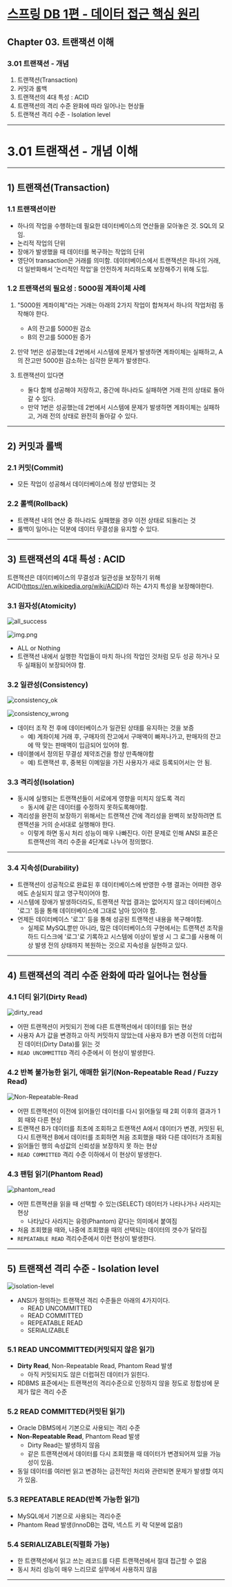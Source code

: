 # <a href = "../README.md" target="_blank">스프링 DB 1편 - 데이터 접근 핵심 원리</a>
## Chapter 03. 트랜잭션 이해
### 3.01 트랜잭션 - 개념 
1) 트랜잭션(Transaction)
2) 커밋과 롤백
3) 트랜잭션의 4대 특성 : ACID
4) 트랜잭션의 격리 수준 완화에 따라 일어나는 현상들
5) 트랜잭션 격리 수준 - Isolation level

---

# 3.01 트랜잭션 - 개념 이해

---

## 1) 트랜잭션(Transaction)

### 1.1 트랜잭션이란
- 하나의 작업을 수행하는데 필요한 데이터베이스의 연산들을 모아놓은 것. SQL의 모임.
- 논리적 작업의 단위
- 장애가 발생했을 때 데이터를 복구하는 작업의 단위
- 영단어 transaction은 거래를 의미함. 데이터베이스에서 트랜잭션은 하나의 거래, 더 일반화해서 '논리적인 작업'을 안전하게 처리하도록 보장해주기 위해 도입.


### 1.2 트랜잭션의 필요성 : 5000원 계좌이체 사례
1. "5000원 계좌이체"라는 거래는 아래의 2가지 작업이 합쳐져서 하나의 작업처럼 동작해야 한다.
   - A의 잔고를 5000원 감소 
   - B의 잔고를 5000원 증가

2. 만약 1번은 성공했는데 2번에서 시스템에 문제가 발생하면 계좌이체는 실패하고, A의 잔고만 5000원 감소하는 심각한 문제가 발생한다.

3. 트랜잭션이 있다면
   - 둘다 함께 성공해야 저장하고, 중간에 하나라도 실패하면 거래 전의 상태로 돌아갈 수 있다.
   - 만약 1번은 성공했는데 2번에서 시스템에 문제가 발생하면 계좌이체는 실패하고, 거래 전의 상태로 완전히 돌아갈 수 있다.

---

## 2) 커밋과 롤백

### 2.1 커밋(Commit)
- 모든 작업이 성공해서 데이터베이스에 정상 반영되는 것

### 2.2 롤백(Rollback)
- 트랜잭션 내의 연산 중 하나라도 실패했을 경우 이전 상태로 되돌리는 것
- 롤백이 일어나는 덕분에 데이터 무결성을 유지할 수 있다.

---

## 3) 트랜잭션의 4대 특성 : ACID
트랜잭션은 데이터베이스의 무결성과 일관성을 보장하기 위해 ACID(https://en.wikipedia.org/wiki/ACID)라 하는 4가지 특성을 보장해야한다.

### 3.1 원자성(Atomicity)
![all_success](img/all_success.png)

![img.png](img/all_failure.png)

- ALL or Nothing
- 트랜잭션 내에서 실행한 작업들이 마치 하나의 작업인 것처럼 모두 성공 하거나 모두 실패됨이 보장되어야 함.


### 3.2 일관성(Consistency)
![consistency_ok](img/consistency_ok.png)

![consistency_wrong](img/consistency_wrong.png)

- 데이터 조작 전 후에 데이터베이스가 일관된 상태를 유지하는 것을 보증
  - 예) 계좌이체 거래 후, 구매자의 잔고에서 구매액이 빠져나가고, 판매자의 잔고에 딱 맞는 판매액이 입금되어 있어야 함.
- 테이블에서 정의된 무결성 제약조건을 항상 만족해야함
  - 예) 트랜잭션 후, 중복된 이메일을 가진 사용자가 새로 등록되어서는 안 됨.

### 3.3 격리성(Isolation)
- 동시에 실행되는 트랜잭션들이 서로에게 영향을 미치지 않도록 격리
  - 동시에 같은 데이터를 수정하지 못하도록해야함.
- 격리성을 완전히 보장하기 위해서는 트랜잭션 간에 격리성을 완벽히 보장하려면 트랜잭션을 거의 순서대로 실행해야 한다.
  - 이렇게 하면 동시 처리 성능이 매우 나빠진다. 이런 문제로 인해 ANSI 표준은 트랜잭션의 격리 수준을 4단계로 나누어 정의했다.

---

### 3.4 지속성(Durability)
- 트랜잭션이 성공적으로 완료된 후 데이터베이스에 반영한 수행 결과는 어떠한 경우에도 손실되지 않고 영구적이어야 함.
- 시스템에 장애가 발생하더라도, 트랜잭션 작업 결과는 없어지지 않고 데이터베이스 '로그' 등을 통해 데이터베이스에 그대로 남아 있어야 함.
- 언제든 데이터베이스 '로그' 등을 통해 성공된 트랜잭션 내용을 복구해야함.
  - 실제로 MySQL뿐만 아니라, 많은 데이터베이스의 구현에서는 트랜잭션 조작을 하드 디스크에 '로그'로 기록하고 시스템에 이상이 발생 시 그 로그를 사용해 이상 발생 전의 상태까지 복원하는 것으로 지속성을 실현하고 있다.

---


## 4) 트랜잭션의 격리 수준 완화에 따라 일어나는 현상들

### 4.1 더티 읽기(Dirty Read)
![dirty_read](img/dirty_read.png)
- 어떤 트랜잭션이 커밋되기 전에 다른 트랜잭션에서 데이터를 읽는 현상
- 사용자 A가 값을 변경하고 아직 커밋하지 않았는데 사용자 B가 변경 이전의 더럽혀진 데이터(Dirty Data)를 읽는 것
- `READ UNCOMMITTED` 격리 수준에서 이 현상이 발생한다.

### 4.2 반복 불가능한 읽기, 애매한 읽기(Non-Repeatable Read / Fuzzy Read)
![Non-Repeatable-Read](img/Non-Repeatable-Read.png)
- 어떤 트랜잭션이 이전에 읽어들인 데이터를 다시 읽어들일 때 2회 이후의 결과가 1회 때와 다른 현상
- 트랜잭션 B가 데이터를 최초에 조회하고 트랜잭션 A에서 데이터가 변경, 커밋된 뒤, 다시 트랜잭션 B에서 데이터를 조회하면 처음 조회했을 때와 다른 데이터가 조회됨
- 읽어들인 행의 속성값의 신뢰성을 보장하지 못 하는 현상
- `READ COMMITTED` 격리 수준 이하에서 이 현상이 발생한다.

### 4.3 팬텀 읽기(Phantom Read)
![phantom_read](img/phantom_read.png)
- 어떤 트랜잭션을 읽을 때 선택할 수 있는(SELECT) 데이터가 나타나거나 사라지는 현상
  - 나타났다 사라지는 유령(Phantom) 같다는 의미에서 붙여짐
- 처음 조회했을 때와, 나중에 조회했을 때의 선택되는 데이터의 갯수가 달라짐
- `REPEATABLE READ` 격리수준에서 이런 현상이 발생한다.

---

## 5) 트랜잭션 격리 수준 - Isolation level
![isolation-level](img/isolation-level.png)

- ANSI가 정의하는 트랜잭션 격리 수준들은 아래의 4가지이다.
  - READ UNCOMMITTED
  - READ COMMITTED
  - REPEATABLE READ
  - SERIALIZABLE


### 5.1 READ UNCOMMITTED(커밋되지 않은 읽기)
- **Dirty Read**, Non-Repeatable Read, Phantom Read 발생
  - 아직 커밋되지도 않은 더럽혀진 데이터가 읽힌다.
- RDBMS 표준에서는 트랜잭션의 격리수준으로 인정하지 않을 정도로 정합성에 문제가 많은 격리 수준


### 5.2 READ COMMITTED(커밋된 읽기)
- Oracle DBMS에서 기본으로 사용되는 격리 수준
- **Non-Repeatable Read**, Phantom Read 발생
  - Dirty Read는 발생하지 않음
  - 같은 트랜잭션에서 데이터를 다시 조회했을 때 데이터가 변경되어져 있을 가능성이 있음.
- 동일 데이터를 여러번 읽고 변경하는 금전적인 처리와 관련되면 문제가 발생할 여지가 있음.


### 5.3 REPEATABLE READ(반복 가능한 읽기)
- MySQL에서 기본으로 사용되는 격리수준
- Phantom Read 발생(InnoDB는 갭락, 넥스트 키 락 덕분에 없음!)

### 5.4 SERIALIZABLE(직렬화 가능)
- 한 트랜잭션에서 읽고 쓰는 레코드를 다른 트랜잭션에서 절대 접근할 수 없음
- 동시 처리 성능이 매우 느리므로 실무에서 사용하지 않음

---
